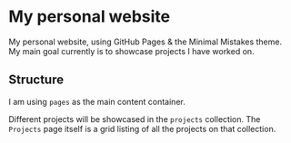 # My personal website

My personal website, using GitHub Pages &amp; the Minimal Mistakes theme. My main goal currently is to showcase projects I have worked on.

## Structure

I am using `pages` as the main content container.

Different projects will be showcased in the `projects` collection. The `Projects` page itself is a grid listing of all the projects on that collection.
